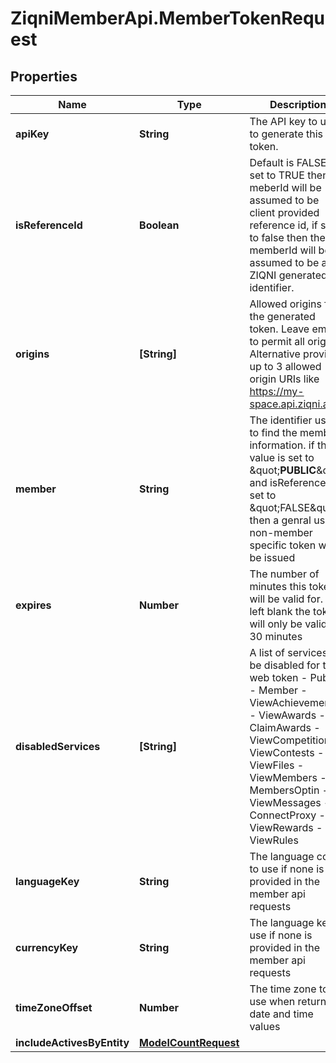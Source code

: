 # ZiqniMemberApi.MemberTokenRequest

## Properties

Name | Type | Description | Notes
------------ | ------------- | ------------- | -------------
**apiKey** | **String** | The API key to use to generate this token. | 
**isReferenceId** | **Boolean** | Default is FALSE, if set to TRUE then the meberId will be assumed to be client provided reference id, if set to false then the memberId will be assumed to be a ZIQNI generated identifier. | [optional] 
**origins** | **[String]** | Allowed origins for the generated token. Leave empty to permit all origins, Alternative provide up to 3 allowed origin URIs like https://my-space.api.ziqni.app  | [optional] 
**member** | **String** | The identifier used to find the member information. if this value is set to \&quot;__PUBLIC__\&quot; and isReferenceId is set to \&quot;FALSE\&quot; then a genral use, non-member specific token will be issued | 
**expires** | **Number** | The number of minutes this token will be valid for. If left blank the token will only be valid for 30 minutes | [optional] 
**disabledServices** | **[String]** | A list of services to be disabled for this web token  - Public, - Member - ViewAchievements - ViewAwards - ClaimAwards - ViewCompetitions - ViewContests - ViewFiles - ViewMembers - MembersOptin - ViewMessages - ConnectProxy - ViewRewards - ViewRules | [optional] 
**languageKey** | **String** | The language code to use if none is provided in the member api requests  | [optional] 
**currencyKey** | **String** | The language key to use if none is provided in the member api requests | [optional] 
**timeZoneOffset** | **Number** | The time zone to use when returning date and time values | [optional] 
**includeActivesByEntity** | [**ModelCountRequest**](ModelCountRequest.md) |  | [optional] 


